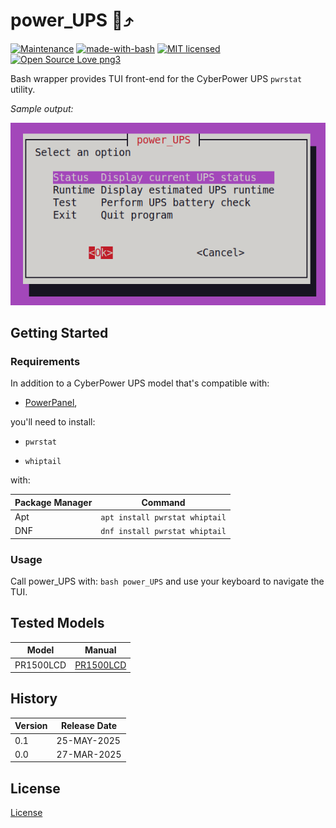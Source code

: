 # power_UPS :battery::arrow_heading_up:

[![Maintenance](https://img.shields.io/badge/Maintained%3F-yes-green.svg)](https://GitHub.com/Naereen/StrapDown.js/graphs/commit-activity)
[![made-with-bash](https://img.shields.io/badge/Made%20with-Bash-1f425f.svg)](https://www.gnu.org/software/bash/)
[![MIT licensed](https://img.shields.io/badge/license-MIT-blue.svg)](https://raw.githubusercontent.com/hyperium/hyper/master/LICENSE)
[![Open Source Love png3](https://badges.frapsoft.com/os/v3/open-source.png?v=103)](https://github.com/ellerbrock/open-source-badges/)

Bash wrapper provides TUI front-end for the CyberPower UPS `pwrstat` utility.

*Sample output:*

![alt text](https://github.com/marshki/power_UPS/blob/main/docs/PowerUPS-main.png)

## Getting Started

### Requirements

In addition to a CyberPower UPS model that's compatible with:

- [PowerPanel](https://www.cyberpowersystems.com/products/software/power-panel-personal/),

you'll need to install:

- `pwrstat`

- `whiptail`
 
with:

|Package Manager|Command                       |
|---            |---                           |
|Apt            |`apt install pwrstat whiptail`|
|DNF            |`dnf install pwrstat whiptail`|

### Usage

Call power_UPS with: `bash power_UPS` and use your keyboard to navigate the TUI.

## Tested Models

|Model    |Manual |
|---      |---    |
|PR1500LCD|[PR1500LCD](https://www.cyberpowersystems.com/product/ups/smart-app-sinewave/pr1500lcd/)|

## History

|Version  |Release Date  |
|---      |---           |
| 0.1     | 25-MAY-2025  |
| 0.0     | 27-MAR-2025  |

## License

[License](https://github.com/marshki/power_UPS/blob/main/LICENSE)
